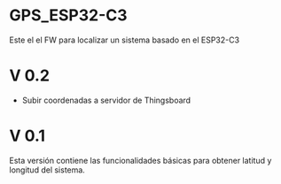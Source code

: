 # GPS_ESP32-C3
Este el el FW para localizar un sistema basado en el ESP32-C3

# V 0.2

- Subir coordenadas a servidor de Thingsboard


# V 0.1

Esta versión contiene las funcionalidades básicas para obtener latitud y longitud del sistema.
